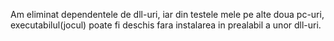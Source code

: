 Am eliminat dependentele de dll-uri, iar din testele mele pe alte doua pc-uri, executabilul(jocul) poate fi deschis fara instalarea in prealabil a unor dll-uri.
